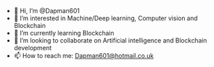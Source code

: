 - 👋 Hi, I’m @Dapman601
- 👀 I’m interested in Machine/Deep learning, Computer vision and Blockchain 
- 🌱 I’m currently learning Blockchain 
- 💞️ I’m looking to collaborate on Artificial intelligence and Blockchain development 
- 📫 How to reach me: Dapman601@hotmail.co.uk 

<!---
Dapman601/Dapman601 is a ✨ special ✨ repository because its `README.md` (this file) appears on your GitHub profile.
You can click the Preview link to take a look at your changes.
--->
